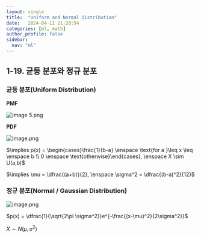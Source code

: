 ```yaml
---
layout: single
title:  "Uniform and Normal Distribution"
date:   2024-04-11 21:20:54 
categories: [ml, math]
author_profile: false
sidebar:
  nav: "ml"
---
```

## 1-19. 균등 분포와 정규 분포

### 균등 분포(Uniform Distribution)

**PMF**

![image 5.png](1.%20Basic%20Math/images/image%205.png)

**PDF**

![image.png](1.%20Basic%20Math/images/image%201%203.png)

$\implies p(x) = \begin{cases}\frac{1}{b-a} \enspace \text{for a }\leq x \leq \enspace b \\ 0 \enspace \text{otherwise}\end{cases}, \enspace X \sim U(a,b)$

$\implies \mu = \dfrac{(a+b)}{2}, \enspace \sigma^2 = \dfrac{(b-a)^2}{12}$

### 정규 분포(Normal / Gaussian Distribution)

![image.png](1.%20Basic%20Math/images/image%202%201.png)

$p(x) = \dfrac{1}{\sqrt{2\pi \sigma^2}}e^{-\frac{(x-\mu)^2}{2\sigma^2}}$

$X \sim N(\mu, \sigma^2)$
